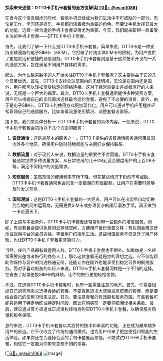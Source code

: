 **探索未来通信：DTT0卡手机卡套餐的全方位解读[[TG💪+ @esim1088](https://t.me/s/esim1088)]**

在当今这个信息爆炸的时代，智能手机已经成为我们生活中不可或缺的一部分。无论是工作、学习还是娱乐，手机都扮演着极为重要的角色。而要让手机发挥其最大的功能，选择一款合适的手机卡套餐显得尤为重要。今天，我们就来聊聊一款备受关注的手机卡套餐——DTT0卡手机卡套餐。

首先，让我们了解一下什么是DTT0卡手机卡套餐。简单来说，DTT0卡是一种支持全球漫游的电子SIM卡（eSIM），它打破了传统实体SIM卡的限制，为用户提供了更加灵活和便捷的通信服务。DTT0卡手机卡套餐则是基于这种技术开发的一系列通信方案，旨在满足不同用户群体的需求。

那么，为什么越来越多的人开始关注DTT0卡手机卡套餐呢？这主要得益于它的几个显著优势。首先，DTT0卡支持全球范围内的无缝切换，无论是在国内还是国外，用户都可以轻松享受稳定的网络连接。这对于经常需要出差或者旅行的人来说，无疑是一个巨大的福音。其次，DTT0卡手机卡套餐通常提供多种资费方案，用户可以根据自己的实际需求选择最合适的套餐，避免了不必要的浪费。此外，由于是电子SIM卡，DTT0卡的使用方式更加现代化，用户可以通过手机应用程序轻松管理自己的通信服务，比如查看流量使用情况、调整套餐设置等。

接下来，我们来具体分析一下DTT0卡手机卡套餐的具体内容。一般来说，DTT0卡手机卡套餐会包括以下几个方面的服务：

1. **语音通话**：这是最基本的服务之一。DTT0卡提供的语音通话服务通常覆盖国内外多个地区，确保用户随时随地都能与亲朋好友保持联系。
   
2. **数据流量**：对于现代人来说，数据流量的重要性不言而喻。DTT0卡手机卡套餐通常提供多种流量方案，从日常使用的几十GB到适合重度用户的上百GB不等，满足不同用户的流量需求。

3. **短信服务**：虽然短信的使用频率有所下降，但在某些情况下仍然不可或缺。DTT0卡手机卡套餐通常也会包含一定数量的短信配额，让用户在需要时能够及时发送短信。

4. **国际漫游**：这是DTT0卡手机卡套餐的一大亮点。用户可以在出国后自动切换到当地的网络运营商，无需更换SIM卡或办理复杂的国际漫游手续，真正做到一卡走遍天下。

除了上述基本服务外，DTT0卡手机卡套餐还常常附带一些额外的增值服务。例如，有些套餐会提供免费的云存储空间，方便用户备份重要文件；有些则会赠送音乐或视频平台的会员资格，丰富用户的娱乐生活。这些增值服务不仅提升了用户体验，也让DTT0卡手机卡套餐更具吸引力。

当然，任何产品都有其适用人群。DTT0卡手机卡套餐也不例外。如果你是一名经常需要出差或者旅行的商务人士，那么这款套餐无疑是你的理想之选。它不仅能帮助你保持与客户的沟通畅通无阻，还能让你在国外也能享受到稳定可靠的网络服务。而对于喜欢旅游的年轻人来说，DTT0卡手机卡套餐同样是一个不错的选择。它省去了频繁更换SIM卡的麻烦，让你的旅行更加轻松愉快。

不过，在选择DTT0卡手机卡套餐时，也有一些需要注意的地方。首先，你需要根据自己的实际需求选择合适的套餐。不要盲目追求大流量或高资费的套餐，而是要结合自己的使用习惯来决定。其次，要注意套餐的有效期和服务范围。有些套餐可能只适用于特定地区或特定时间段，因此在购买前一定要仔细阅读相关条款。最后，建议通过官方渠道或正规授权经销商购买DTT0卡手机卡套餐，以确保服务质量和服务保障。

总的来说，DTT0卡手机卡套餐以其独特的技术和丰富的功能，正在成为越来越多用户的首选。它不仅改变了传统的通信模式，也为用户带来了更加便捷和智能的生活体验。如果你还在为选择合适的手机卡套餐而烦恼，不妨试试DTT0卡手机卡套餐，相信它一定能为你带来意想不到的惊喜。

[[TG💪+ @esim1088](https://t.me/s/esim1088) ![Image](https://i.postimg.cc/4NQfJmqS/Snipaste-2025-05-13-00-14-12.png)]